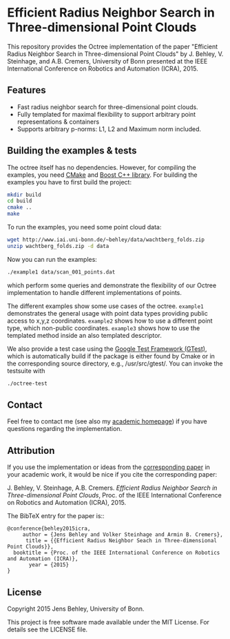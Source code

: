 
# Efficient Radius Neighbor Search in Three-dimensional Point Clouds

This repository provides the Octree implementation of the paper "Efficient Radius Neighbor Search in Three-dimensional Point Clouds" by J. Behley, V. Steinhage, and A.B. Cremers, University of Bonn presented at the IEEE International Conference on Robotics and Automation (ICRA), 2015.


## Features
- Fast radius neighbor search for three-dimensional point clouds.
- Fully templated for maximal flexibility to support arbitrary point representations & containers
- Supports arbitrary p-norms: L1, L2 and Maximum norm included.

## Building the examples & tests

The octree itself has no dependencies. 
However, for compiling the examples, you need [CMake](http://www.cmake.org/) and [Boost C++ library](http://www.boost.org/).
For building the examples you have to first build the project:

```bash
mkdir build
cd build
cmake ..
make
```

To run the examples, you need some point cloud data:

```bash
wget http://www.iai.uni-bonn.de/~behley/data/wachtberg_folds.zip
unzip wachtberg_folds.zip -d data
```

Now you can run the examples:

```bash
./example1 data/scan_001_points.dat
```

which perform some queries and demonstrate the flexibility of our Octree implementation to handle different implementations of points.

The different examples show some use cases of the octree. `example1` demonstrates the general usage with point data types providing public access to x,y,z coordinates. `example2` shows how to use a different point type, which non-public coordinates. `example3` shows how to use the templated method inside an also templated descriptor.

We also provide a test case using the [Google Test Framework (GTest)](https://code.google.com/p/googletest/), which is automatically build if the package is either found by Cmake or in the corresponding source directory, e.g., /usr/src/gtest/.
You can invoke the testsuite with

```bash
./octree-test
```

## Contact

Feel free to contact me (see also my [academic homepage](http://www.iai.uni-bonn.de/~behley/)) if you have questions regarding the implementation.

## Attribution

If you use the implementation or ideas from the [corresponding paper](http://www.iai.uni-bonn.de/~behley/papers/behley2015icra.pdf) in your academic work, it would be nice if you cite the corresponding paper:

J. Behley, V. Steinhage, A.B. Cremers. *Efficient Radius Neighbor Search in Three-dimensional Point Clouds*, Proc. of the IEEE International Conference on Robotics and Automation (ICRA), 2015.

The BibTeX entry for the paper is::
    
    @conference{behley2015icra,
         author = {Jens Behley and Volker Steinhage and Armin B. Cremers},
          title = {{Efficient Radius Neighbor Seach in Three-dimensional Point Clouds}},
      booktitle = {Proc. of the IEEE International Conference on Robotics and Automation (ICRA)},
           year = {2015}
    }

## License


Copyright 2015 Jens Behley, University of Bonn.

This project is free software made available under the MIT License. For details see the LICENSE file.